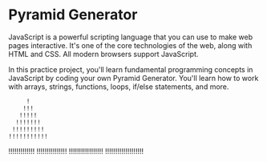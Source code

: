 # Pyramid Generator
JavaScript is a powerful scripting language 
that you can use to make web pages interactive. 
It's one of the core technologies of the web, 
along with HTML and CSS. All modern browsers support JavaScript.

In this practice project, you'll learn fundamental 
programming concepts in JavaScript by coding your 
own Pyramid Generator. You'll learn how to work 
with arrays, strings, functions, loops, 
if/else statements, and more.

         !
        !!!
       !!!!!
      !!!!!!!
     !!!!!!!!!
    !!!!!!!!!!!
   !!!!!!!!!!!!!
  !!!!!!!!!!!!!!!
 !!!!!!!!!!!!!!!!!
!!!!!!!!!!!!!!!!!!!




